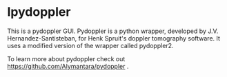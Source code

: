 # Ipydoppler
This is a pydoppler GUI. Pydoppler is a python wrapper, developed by J.V. Hernandez-Santisteban, for Henk Spruit's doppler tomography software.
It uses a modified version of the wrapper called pydoppler2.

To learn more about pydoppler check out https://github.com/Alymantara/pydoppler .
